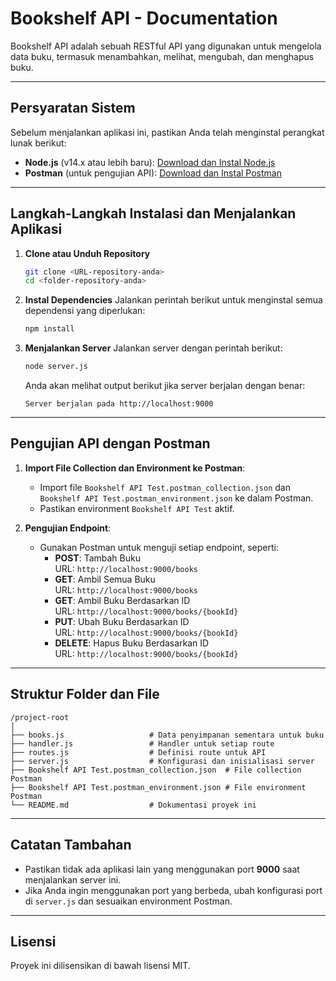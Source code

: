 
# Bookshelf API - Documentation

Bookshelf API adalah sebuah RESTful API yang digunakan untuk mengelola data buku, termasuk menambahkan, melihat, mengubah, dan menghapus buku.

---

## Persyaratan Sistem
Sebelum menjalankan aplikasi ini, pastikan Anda telah menginstal perangkat lunak berikut:
- **Node.js** (v14.x atau lebih baru): [Download dan Instal Node.js](https://nodejs.org/)
- **Postman** (untuk pengujian API): [Download dan Instal Postman](https://www.postman.com/downloads/)

---

## Langkah-Langkah Instalasi dan Menjalankan Aplikasi

1. **Clone atau Unduh Repository**
   ```bash
   git clone <URL-repository-anda>
   cd <folder-repository-anda>
   ```

2. **Instal Dependencies**
   Jalankan perintah berikut untuk menginstal semua dependensi yang diperlukan:
   ```bash
   npm install
   ```

3. **Menjalankan Server**
   Jalankan server dengan perintah berikut:
   ```bash
   node server.js
   ```
   Anda akan melihat output berikut jika server berjalan dengan benar:
   ```
   Server berjalan pada http://localhost:9000
   ```

---

## Pengujian API dengan Postman

1. **Import File Collection dan Environment ke Postman**:
   - Import file `Bookshelf API Test.postman_collection.json` dan `Bookshelf API Test.postman_environment.json` ke dalam Postman.
   - Pastikan environment `Bookshelf API Test` aktif.

2. **Pengujian Endpoint**:
   - Gunakan Postman untuk menguji setiap endpoint, seperti:
     - **POST**: Tambah Buku  
       URL: `http://localhost:9000/books`
     - **GET**: Ambil Semua Buku  
       URL: `http://localhost:9000/books`
     - **GET**: Ambil Buku Berdasarkan ID  
       URL: `http://localhost:9000/books/{bookId}`
     - **PUT**: Ubah Buku Berdasarkan ID  
       URL: `http://localhost:9000/books/{bookId}`
     - **DELETE**: Hapus Buku Berdasarkan ID  
       URL: `http://localhost:9000/books/{bookId}`

---

## Struktur Folder dan File

```
/project-root
│
├── books.js                   # Data penyimpanan sementara untuk buku
├── handler.js                 # Handler untuk setiap route
├── routes.js                  # Definisi route untuk API
├── server.js                  # Konfigurasi dan inisialisasi server
├── Bookshelf API Test.postman_collection.json  # File collection Postman
├── Bookshelf API Test.postman_environment.json # File environment Postman
└── README.md                  # Dokumentasi proyek ini
```

---

## Catatan Tambahan
- Pastikan tidak ada aplikasi lain yang menggunakan port **9000** saat menjalankan server ini.
- Jika Anda ingin menggunakan port yang berbeda, ubah konfigurasi port di `server.js` dan sesuaikan environment Postman.

---

## Lisensi
Proyek ini dilisensikan di bawah lisensi MIT.

